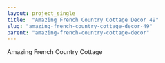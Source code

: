 ```yaml
---
layout: project_single
title:  "Amazing French Country Cottage Decor 49"
slug: "amazing-french-country-cottage-decor-49"
parent: "amazing-french-country-cottage-decor"
---
```

Amazing French Country Cottage
